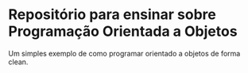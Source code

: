 # Repositório para ensinar sobre Programação Orientada a Objetos

Um simples exemplo de como programar orientado a objetos de forma clean.